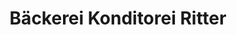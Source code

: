 ---
title: "Bäckerei Konditorei Ritter"
url: /waldkirch/baeckerei-konditorei-ritter/
shop: Bäckerei
---